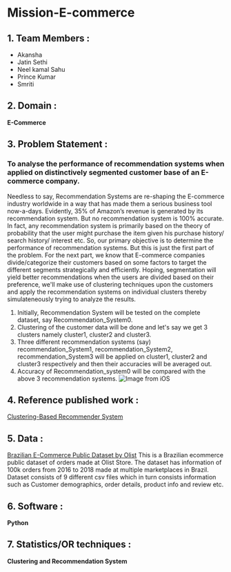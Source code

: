 # Mission-E-commerce 
## 1. Team Members : 
  * Akansha
  * Jatin Sethi
  * Neel kamal Sahu
  * Prince Kumar
  * Smriti
   
## 2. Domain : 
**E-Commerce**

## 3. Problem Statement :
### To analyse the performance of recommendation systems when applied on distinctively segmented customer base of an E-commerce company.
Needless to say, Recommendation Systems are re-shaping the E-commerce industry worldwide in a way that has made them a serious business tool now-a-days. Evidently, 35% of Amazon’s revenue is generated by its recommendation system. But no recommendation system is 100% accurate. In fact, any recommendation system is primarily based on the theory of probability that the user might purchase the item given his purchase history/ search history/ interest etc. So, our primary objective is to determine the performance of recommendation systems. 
But this is just the first part of the problem. For the next part, we know that E-commerce companies divide/categorize their customers based on some factors to target the different segments strategically and efficiently. Hoping, segmentation will yield better recommendations when the users are divided based on their preference, we'll make use of clustering techniques upon the customers and apply the recommendation systems on individual clusters thereby simulateneously trying to analyze the results.

1. Initially, Recommendation System will be tested on the complete dataset, say Recommendation_System0.
2. Clustering of the customer data will be done and let's say we get 3 clusters namely cluster1, cluster2 and cluster3.  
3. Three different recommendation systems (say) recommendation_System1, recommendation_System2, recommendation_System3 will be applied on cluster1, cluster2 and cluster3 respectively and then their accuracies will be averaged out.
4. Accuracy of Recommendation_system0 will be compared with the above 3 recommendation systems.
![Image from iOS](https://user-images.githubusercontent.com/29731748/103335482-0a696e00-4a9b-11eb-9bb2-30b6a33fe4e4.jpg)


## 4. Reference published work :
[Clustering-Based Recommender System](https://www.researchgate.net/publication/266475973_Clustering-Based_Recommender_System_Using_Principles_of_Voting_Theory)
## 5. Data :
[Brazilian E-Commerce Public Dataset by Olist](https://www.kaggle.com/olistbr/brazilian-ecommerce?select=olist_order_items_dataset.csv)
This is a Brazilian ecommerce public dataset of orders made at Olist Store. The dataset has information of 100k orders from 2016 to 2018 made at multiple marketplaces in Brazil. Dataset consists of 9 different csv files which in turn consists information such as Customer demographics, order details, product info and review etc.
## 6. Software : 
**Python**

## 7. Statistics/OR techniques :
**Clustering and Recommendation System**
   

